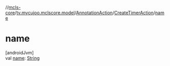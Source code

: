 //[mcls-core](../../../../index.md)/[tv.mycujoo.mclscore.model](../../index.md)/[AnnotationAction](../index.md)/[CreateTimerAction](index.md)/[name](name.md)

# name

[androidJvm]\
val [name](name.md): [String](https://kotlinlang.org/api/latest/jvm/stdlib/kotlin/-string/index.html)
